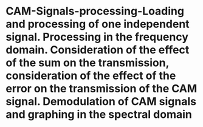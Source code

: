 # CAM-Signals-processing-Loading and processing of one independent signal. Processing in the frequency domain. Consideration of the effect of the sum on the transmission, consideration of the effect of the error on the transmission of the CAM signal. Demodulation of CAM signals and graphing in the spectral domain
